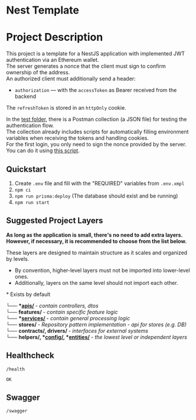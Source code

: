 # Nest Template

# Project Description

This project is a template for a NestJS application with implemented JWT authentication via an Ethereum wallet.  
The server generates a nonce that the client must sign to confirm ownership of the address.  
An authorized client must additionally send a header:

- `authorization` — with the `accessToken` as Bearer received from the backend

The `refreshToken` is stored in an `httpOnly` cookie.

In the [test folder](test), there is a Postman collection (a JSON file) for testing the authentication flow.  
The collection already includes scripts for automatically filling environment variables when receiving the tokens and handling cookies.  
For the first login, you only need to sign the nonce provided by the server.  
You can do it using [this script](https://github.com/neuroborus/message-signer-viem).


## Quickstart
1. Create `.env` file and fill with the "REQUIRED" variables from `.env.xmpl`
2. `npm ci`
3. `npm run prisma:deploy` (The database should exist and be running)
3. `npm run start`

## Suggested Project Layers
<b> As long as the application is small, there's no need to add extra layers.</b></br>
<b> However, if necessary, it is recommended to choose from the list below. </b>

These layers are designed to maintain structure as it scales and organized by levels.  
* By convention, higher-level layers must not be imported into lower-level ones.  
* Additionally, layers on the same level should not import each other.

\*  Exists by default

└── <b> *[apis/](src/apis/README.md) </b> - <i> contain controllers, dtos </i>  
└── <b> features/ </b> - <i> contain specific feature logic </i>  
└── <b> *[services/](src/services/README.md) </b> - <i> contain general processing logic </i>  
└── <b> stores/ </b> - <i> Repository pattern implementation - api for stores (e.g. DB) </i>  
└── <b> contracts/, drivers/ </b> - <i> interfaces for external systems </i>  
└── <b> helpers/, *[config/](src/config/README.md), *[entities/](src/entities/README.md) </b> - <i> the lowest level or independent layers </i>

## Healthcheck
`/health`
```
OK
```

## Swagger
`/swagger`